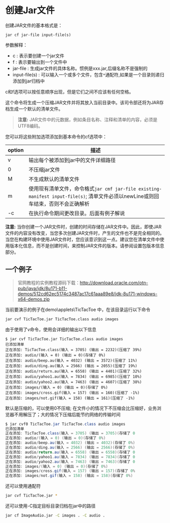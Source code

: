# 创建Jar文件

创建JAR文件的基本格式是：

```
jar cf jar-file input-file(s)
```

参数解释：

* c : 表示要创建一个jar文件
* f : 表示要输出到一个文件中
* jar-file : 生成jar文件的具体名称。惯例是xxx.jar,后缀名称不是强制的
* input-file\(s\) : 可以输入一个或多个文件，包含`*`通配符,如果是一个目录则递归添加到jar归档中

c和f选项可以按任意顺序出现，但是它们之间不应该有任何空格。

这个命令将生成一个压缩JAR文件并将其放入当前目录中。该司令部还将为JAR存档生成一个默认的清单文件。

> **注意:**
JAR文件中的元数据，例如条目名称、注释和清单的内容，必须是UTF8编码。


您可以将这些附加选项添加到基本命令的cf选项中：

| option | 描述
|--------|------
| v | 输出每个被添加到jar中的文件详细路径
| 0 | 不压缩jar文件
| M | 不生成默认的清单文件
| m | 使用现有清单文件，命令格式`jar cmf jar-file existing-manifest input-file(s)`; 清单文件必须以newLine或则回车结束，否则不会正确解析
| -c| 在执行命令期间更改目录。后面有例子解说

**注意:**
当你创建一个JAR文件时，创建的时间存储在JAR文件中。因此，即使JAR文件的内容没有改变，当您多次创建JAR文件时，产生的文件也不是完全相同的。当您在构建环境中使用JAR文件时，您应该意识到这一点。建议您在清单文件中使用版本化信息，而不是创建时间，来控制JAR文件的版本。请参阅设置包版本信息部分。

## 一个例子


> 官网教程的实例教程源码下载：http://download.oracle.com/otn-pub/java/jdk/8u171-b11-demos/512cd62ec5174c3487ac17c61aaa89e8/jdk-8u171-windows-x64-demos.zip

当前要演示的例子在demo\applets\TicTacToe 中，在该目录运行以下命令

```bash
jar cvf TicTacToe.jar TicTacToe.class audio images
```
由于使用了v命令，使用会详细的输出以下信息
```
$ jar cvf TicTacToe.jar TicTacToe.class audio images
已添加清单
正在添加: TicTacToe.class(输入 = 3705) (输出 = 2232)(压缩了 39%)
正在添加: audio/(输入 = 0) (输出 = 0)(存储了 0%)
正在添加: audio/beep.au(输入 = 4032) (输出 = 3572)(压缩了 11%)
正在添加: audio/ding.au(输入 = 2566) (输出 = 2055)(压缩了 19%)
正在添加: audio/return.au(输入 = 6558) (输出 = 4401)(压缩了 32%)
正在添加: audio/yahoo1.au(输入 = 7834) (输出 = 6985)(压缩了 10%)
正在添加: audio/yahoo2.au(输入 = 7463) (输出 = 4607)(压缩了 38%)
正在添加: images/(输入 = 0) (输出 = 0)(存储了 0%)
正在添加: images/cross.gif(输入 = 157) (输出 = 160)(压缩了 -1%)
正在添加: images/not.gif(输入 = 158) (输出 = 161)(压缩了 -1%)
```

默认是压缩的，可以使用0不压缩; 在文件小的情况下不压缩会比压缩好，业务浏览器不用解压了；大的情况下压缩后能节约网络的传输时间

```java
$ jar cvf0 TicTacToe.jar TicTacToe.class audio images
已添加清单
正在添加: TicTacToe.class(输入 = 3705) (输出 = 3705)(存储了 0
正在添加: audio/(输入 = 0) (输出 = 0)(存储了 0%)
正在添加: audio/beep.au(输入 = 4032) (输出 = 4032)(存储了 0%)
正在添加: audio/ding.au(输入 = 2566) (输出 = 2566)(存储了 0%)
正在添加: audio/return.au(输入 = 6558) (输出 = 6558)(存储了 0
正在添加: audio/yahoo1.au(输入 = 7834) (输出 = 7834)(存储了 0
正在添加: audio/yahoo2.au(输入 = 7463) (输出 = 7463)(存储了 0
正在添加: images/(输入 = 0) (输出 = 0)(存储了 0%)
正在添加: images/cross.gif(输入 = 157) (输出 = 157)(存储了 0%
正在添加: images/not.gif(输入 = 158) (输出 = 158)(存储了 0%)
```

还可以使用通配符
```bash
jar cvf TicTacToe.jar *
```

还可以使用-C指定目标目录归档在jar中的路径
```bash
jar cf ImageAudio.jar -C images . -C audio .
```



